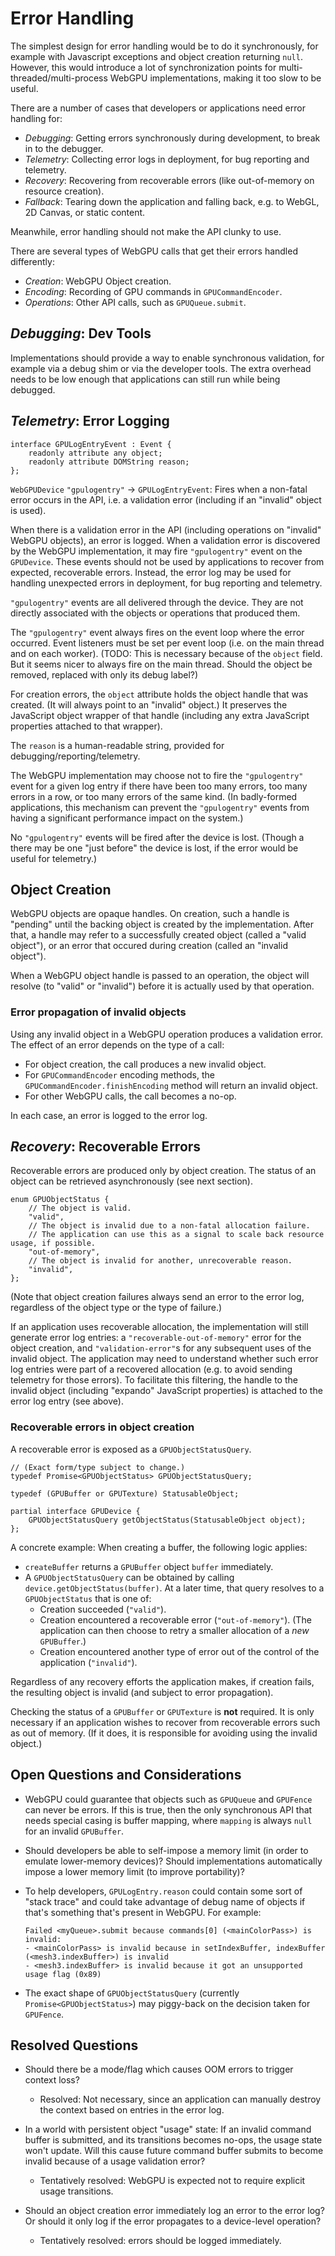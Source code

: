 # Error Handling

The simplest design for error handling would be to do it synchronously, for example with Javascript exceptions and object creation returning `null`.
However, this would introduce a lot of synchronization points for multi-threaded/multi-process WebGPU implementations, making it too slow to be useful.

There are a number of cases that developers or applications need error handling for:

 - *Debugging*: Getting errors synchronously during development, to break in to the debugger.
 - *Telemetry*: Collecting error logs in deployment, for bug reporting and telemetry.
 - *Recovery*: Recovering from recoverable errors (like out-of-memory on resource creation).
 - *Fallback*: Tearing down the application and falling back, e.g. to WebGL, 2D Canvas, or static content.

Meanwhile, error handling should not make the API clunky to use.

There are several types of WebGPU calls that get their errors handled differently:

 - *Creation*: WebGPU Object creation.
 - *Encoding*: Recording of GPU commands in `GPUCommandEncoder`.
 - *Operations*: Other API calls, such as `GPUQueue.submit`.

## *Debugging*: Dev Tools

Implementations should provide a way to enable synchronous validation, for example via a debug shim or via the developer tools.
The extra overhead needs to be low enough that applications can still run while being debugged.

## *Telemetry*: Error Logging

```webidl
interface GPULogEntryEvent : Event {
    readonly attribute any object;
    readonly attribute DOMString reason;
};
```

`WebGPUDevice` `"gpulogentry"` -> `GPULogEntryEvent`:
Fires when a non-fatal error occurs in the API, i.e. a validation error (including if an "invalid" object is used).

When there is a validation error in the API (including operations on "invalid" WebGPU objects), an error is logged.
When a validation error is discovered by the WebGPU implementation, it may fire `"gpulogentry"` event on the `GPUDevice`.
These events should not be used by applications to recover from expected, recoverable errors.
Instead, the error log may be used for handling unexpected errors in deployment, for bug reporting and telemetry.

`"gpulogentry"` events are all delivered through the device.
They are not directly associated with the objects or operations that produced them.

The `"gpulogentry"` event always fires on the event loop where the error occurred.
Event listeners must be set per event loop (i.e. on the main thread and on each worker).
(TODO: This is necessary because of the `object` field.
But it seems nicer to always fire on the main thread.
Should the object be removed, replaced with only its debug label?)

For creation errors, the `object` attribute holds the object handle that was created.
(It will always point to an "invalid" object.)
It preserves the JavaScript object wrapper of that handle (including any extra JavaScript properties attached to that wrapper).

The `reason` is a human-readable string, provided for debugging/reporting/telemetry.

The WebGPU implementation may choose not to fire the `"gpulogentry"` event for a given log entry if there have been too many errors, too many errors in a row, or too many errors of the same kind.
(In badly-formed applications, this mechanism can prevent the `"gpulogentry"` events from having a significant performance impact on the system.)

No `"gpulogentry"` events will be fired after the device is lost.
(Though a there may be one "just before" the device is lost, if the error would be useful for telemetry.)

## Object Creation

WebGPU objects are opaque handles.
On creation, such a handle is "pending" until the backing object is created by the implementation.
After that, a handle may refer to a successfully created object (called a "valid object"), or an error that occured during creation (called an "invalid object").

When a WebGPU object handle is passed to an operation, the object will resolve (to "valid" or "invalid") before it is actually used by that operation.

### Error propagation of invalid objects

Using any invalid object in a WebGPU operation produces a validation error.
The effect of an error depends on the type of a call:

 - For object creation, the call produces a new invalid object.
 - For `GPUCommandEncoder` encoding methods, the `GPUCommandEncoder.finishEncoding` method will return an invalid object.
 - For other WebGPU calls, the call becomes a no-op.

In each case, an error is logged to the error log.

## *Recovery*: Recoverable Errors

Recoverable errors are produced only by object creation.
The status of an object can be retrieved asynchronously (see next section).

```
enum GPUObjectStatus {
    // The object is valid.
    "valid",
    // The object is invalid due to a non-fatal allocation failure.
    // The application can use this as a signal to scale back resource usage, if possible.
    "out-of-memory",
    // The object is invalid for another, unrecoverable reason.
    "invalid",
};
```

(Note that object creation failures always send an error to the error log, regardless of the object type or the type of failure.)

If an application uses recoverable allocation, the implementation will still generate error log entries:
a `"recoverable-out-of-memory"` error for the object creation, and `"validation-error"`s for any subsequent uses of the invalid object.
The application may need to understand whether such error log entries were part of a recovered allocation (e.g. to avoid sending telemetry for those errors).
To facilitate this filtering, the handle to the invalid object (including "expando" JavaScript properties) is attached to the error log entry (see above).

### Recoverable errors in object creation

A recoverable error is exposed as a `GPUObjectStatusQuery`.

```
// (Exact form/type subject to change.)
typedef Promise<GPUObjectStatus> GPUObjectStatusQuery;

typedef (GPUBuffer or GPUTexture) StatusableObject;

partial interface GPUDevice {
    GPUObjectStatusQuery getObjectStatus(StatusableObject object);
};
```

A concrete example: When creating a buffer, the following logic applies:

 - `createBuffer` returns a `GPUBuffer` object `buffer` immediately.
 - A `GPUObjectStatusQuery` can be obtained by calling `device.getObjectStatus(buffer)`.
   At a later time, that query resolves to a `GPUObjectStatus` that is one of:
    - Creation succeeded (`"valid"`).
    - Creation encountered a recoverable error (`"out-of-memory"`).
      (The application can then choose to retry a smaller allocation of a *new* `GPUBuffer`.)
    - Creation encountered another type of error out of the control of the application (`"invalid"`).

Regardless of any recovery efforts the application makes, if creation fails,
the resulting object is invalid (and subject to error propagation).

Checking the status of a `GPUBuffer` or `GPUTexture` is **not** required.
It is only necessary if an application wishes to recover from recoverable errors such as out of memory.
(If it does, it is responsible for avoiding using the invalid object.)

## Open Questions and Considerations

 - WebGPU could guarantee that objects such as `GPUQueue` and `GPUFence` can never be errors.
   If this is true, then the only synchronous API that needs special casing is buffer mapping, where `mapping` is always `null` for an invalid `GPUBuffer`.

 - Should developers be able to self-impose a memory limit (in order to emulate lower-memory devices)?
   Should implementations automatically impose a lower memory limit (to improve portability)?

 - To help developers, `GPULogEntry.reason` could contain some sort of "stack trace" and could take advantage of debug name of objects if that's something that's present in WebGPU.
   For example:

   ```
   Failed <myQueue>.submit because commands[0] (<mainColorPass>) is invalid:
   - <mainColorPass> is invalid because in setIndexBuffer, indexBuffer (<mesh3.indexBuffer>) is invalid
   - <mesh3.indexBuffer> is invalid because it got an unsupported usage flag (0x89)
   ```

 - The exact shape of `GPUObjectStatusQuery` (currently `Promise<GPUObjectStatus>`) may piggy-back on the decision taken for `GPUFence`.

## Resolved Questions
   
 - Should there be a mode/flag which causes OOM errors to trigger context loss?
    - Resolved: Not necessary, since an application can manually destroy the context based on entries in the error log.

 - In a world with persistent object "usage" state:
   If an invalid command buffer is submitted, and its transitions becomes no-ops, the usage state won't update.
   Will this cause future command buffer submits to become invalid because of a usage validation error?
    - Tentatively resolved: WebGPU is expected not to require explicit usage transitions.

 - Should an object creation error immediately log an error to the error log?
   Or should it only log if the error propagates to a device-level operation?
    - Tentatively resolved: errors should be logged immediately.
